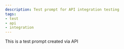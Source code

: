 ```yaml
---
description: Test prompt for API integration testing
tags:
- test
- api
- integration
---
```


This is a test prompt created via API